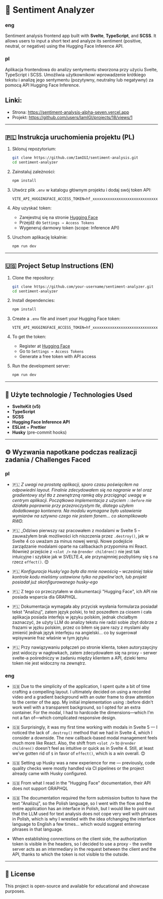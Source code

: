 # 💬 Sentiment Analyzer

### eng

Sentiment analysis frontend app built with **Svelte**, **TypeScript**, and **SCSS**. It allows users to input a short text and analyze its sentiment (positive, neutral, or negative) using the Hugging Face Inference API.

### pl

Aplikacja frontendowa do analizy sentymentu stworzona przy użyciu Svelte, TypeScript i SCSS. Umożliwia użytkownikowi wprowadzenie krótkiego tekstu i analizę jego sentymentu (pozytywny, neutralny lub negatywny) za pomocą API Hugging Face Inference.

## Linki:

- Strona: https://sentiment-analysis-alpha-seven.vercel.app
- Projekt: https://github.com/users/IamIGI/projects/18/views/1

---

## 🇵🇱 Instrukcja uruchomienia projektu (PL)

1. Sklonuj repozytorium:

   ```bash
   git clone https://github.com/IamIGI/sentiment-analysis.git
   cd sentiment-analyzer
   ```

2. Zainstaluj zależności:

   ```bash
   npm install
   ```

3. Utwórz plik `.env` w katalogu głównym projektu i dodaj swój token API:

   ```
   VITE_API_HUGGINGFACE_ACCESS_TOKEN=hf_xxxxxxxxxxxxxxxxxxxxxxxxxxxxxxxxx
   ```

4. Aby uzyskać token:

   - Zarejestruj się na stronie [Hugging Face](https://huggingface.co/join)
   - Przejdź do `Settings → Access Tokens`
   - Wygeneruj darmowy token (scope: Inference API)

5. Uruchom aplikację lokalnie:
   ```bash
   npm run dev
   ```

---

## 🇺🇸 Project Setup Instructions (EN)

1. Clone the repository:

   ```bash
   git clone https://github.com/your-username/sentiment-analyzer.git
   cd sentiment-analyzer
   ```

2. Install dependencies:

   ```bash
   npm install
   ```

3. Create a `.env` file and insert your Hugging Face token:

   ```
   VITE_API_HUGGINGFACE_ACCESS_TOKEN=hf_xxxxxxxxxxxxxxxxxxxxxxxxxxxxxxxxx
   ```

4. To get the token:

   - Register at [Hugging Face](https://huggingface.co/join)
   - Go to `Settings → Access Tokens`
   - Generate a free token with API access

5. Run the development server:
   ```bash
   npm run dev
   ```

---

## 🧱 Użyte technologie / Technologies Used

- **SvelteKit (v5)**
- **TypeScript**
- **SCSS**
- **Hugging Face Inference API**
- **ESLint** + **Prettier**
- **Husky** (pre-commit hooks)

---

## ⚙️ Wyzwania napotkane podczas realizacji zadania / Challenges Faced

### pl

- 🇵🇱 _Z uwagi na prostotę aplikacji, sporo czasu poświęciłem na odpowiedni layout. Finalnie zdecydowałem się na nagranie w tel oraz gradientowy styl tła z zewnętrzną ramką aby przciągnąć uwagę w centrym aplikacji. Początkowa implementacja z użyciem `::before` nie działała poprawnie przy przezroczystym tle, dlatego użyłem dodatkowego kontenera. Na modalu wymagane było ustawienie wymiarów na sztywno czego nie jestem fanem... co skomplikowało RWD._
- 🇵🇱 \_Odziwo pierwszy raz pracowałem z modalami w Svelte 5 – zauważyłem brak możliwości ich niszczenia przez `.destroy()`, jak w Svelte 4 co uważam za minus nowej wersji. Nowe podejście zarządzanie modalami oparte na callbackach przypomina mi React. Również przejście z `<slot />` na `@render children()` nie jest tak intuicyjne i szybkie jak w SVELTE.4, ale przynajmniej pozbyliśmy się `$` na rzecz `effect()`. 😊

- 🇵🇱 _Konfiguracja Husky'ego była dla mnie nowością – wcześniej takie kontrole kodu mieliśmy ustawione tylko na pipeline'ach, lub projekt posiadał już skonfigurowanego husky-ego_

- 🇵🇱 Z tego co przeczytałem w dokumentacji "Hugging Face", ich API nie posiada wsparcia dla GRAPHQL.

- 🇵🇱 Dokumentacja wymagała aby przycisk wysłania formularza posiadał tekst "Analizuj", zatem język polski, to też poszedłem za ciosem i cała aplikacja posiada interfejs w języku polskim, jednak chciałbym zaznaczyć, że użyty LLM do analizy tekstu nie radzi sobie zbyt dobrze z frazami w jęzku polskim, przez co biłem się pare razy z myslami aby zmienić jednak język interfejsu na angielski... co by sugerował wpisywanie fraz właśnie w tym języku

- 🇵🇱 Przy nawiązywaniu połączeń po stronie klienta, token autoryzaycjny jest widoczy w nagłowkach, zatem zdecydowałem się na proxy - serwer svelte-a pośredniczy w żadaniu między klientem a API, dzieki temu token nie jest widoczny na zewnątrz.

### eng

- 🇬🇧 Due to the simplicity of the application, I spent quite a bit of time crafting a compelling layout. I ultimately decided on using a recorded video and a gradient background with an outer frame to draw attention to the center of the app. My initial implementation using ::before didn't work well with a transparent background, so I opted for an extra container. For the modal, I had to hardcode the dimensions—which I'm not a fan of—which complicated responsive design.

- 🇬🇧 Surprisingly, it was my first time working with modals in Svelte 5 — I noticed the lack of `.destroy()` method that we had in Svelte 4, which I consider a downside. The new callback-based modal management feels much more like React. Also, the shift from `<slot />` to `@render children()` doesn't feel as intuitive or quick as in Svelte 4. Still, at least we’ve gotten rid of `$` in favor of `effect()`, which is a win overall. 😊

- 🇬🇧 Setting up Husky was a new experience for me — previously, code quality checks were mostly handled via CI pipelines or the project already came with Husky configured.

- 🇬🇧 From what I read in the "Hugging Face" documentation, their API does not support GRAPHQL

- 🇬🇧 The documentation required the form submission button to have the text "Analizuj", so the Polish language, so I went with the flow and the entire application has an interface in Polish, but I would like to point out that the LLM used for text analysis does not cope very well with phrases in Polish, which is why I wrestled with the idea of ​​changing the interface language to English a few times... which would suggest entering phrases in that language.

- When establishing connections on the client side, the authorization token is visible in the headers, so I decided to use a proxy - the svelte server acts as an intermediary in the request between the client and the API, thanks to which the token is not visible to the outside.
---

## 📝 License

This project is open-source and available for educational and showcase purposes.
